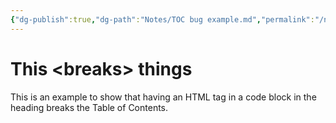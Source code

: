```yaml
---
{"dg-publish":true,"dg-path":"Notes/TOC bug example.md","permalink":"/notes/toc-bug-example/"}
---
```



# This \<breaks\> things

This is an example to show that having an HTML tag in a code block in the heading breaks the Table of Contents.
